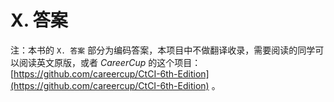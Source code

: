 # X. 答案

注：本书的 `X. 答案` 部分为编码答案，本项目中不做翻译收录，需要阅读的同学可以阅读英文原版，或者 *CareerCup* 的这个项目：[https://github.com/careercup/CtCI-6th-Edition](https://github.com/careercup/CtCI-6th-Edition) 。